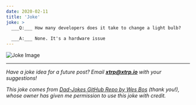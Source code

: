 ```yaml
---
date: 2020-02-11
title: 'Joke'
joke: >
  ___Q:___ How many developers does it take to change a light bulb?
  
  ___A:___ None. It's a hardware issue
---
```


![Joke Image](https://private.xtrp.io/projects/DailyDeveloperJokes/public_image_server/images/5e1259033bf63.png)

---
*Have a joke idea for a future post? Email **[xtrp@xtrp.io](mailto:xtrp@xtrp.io)** with your suggestions!*

*This joke comes from [Dad-Jokes GitHub Repo by Wes Bos](https://github.com/wesbos/dad-jokes) (thank you!), whose owner has given me permission to use this joke with credit.*

<!-- 
Joke text:
**Q:** How many developers does it take to change a light bulb?

**A:** None. It's a hardware issue
 -->


